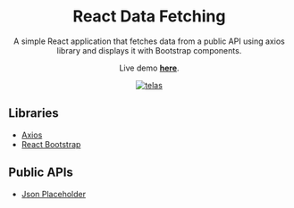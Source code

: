 <div align="center">

# React Data Fetching

A simple React application that fetches data from a public API using axios library and displays it with Bootstrap components.


Live demo **[here](http://joserogeriofilho.github.io/react-data-fetching)**.

[![telas](https://user-images.githubusercontent.com/12038461/202921951-8d8ad0c1-5e14-4ce6-bc19-b652ac3efbd7.png)](http://joserogeriofilho.github.io/react-data-fetching)

</div>

## Libraries
* [Axios](https://github.com/axios/axios)
* [React Bootstrap](https://react-bootstrap.github.io/)

## Public APIs
* [Json Placeholder](https://jsonplaceholder.typicode.com)
